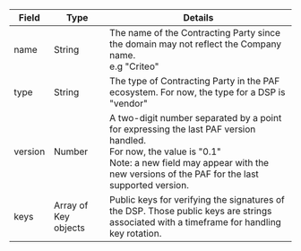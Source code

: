 | Field                    | Type                 | Details                    |
|--------------------------|----------------------|----------------------------|
| name                     | String               | The name of the Contracting Party since the domain may not reflect the Company name.<br /> e.g "Criteo"                                                                                                                    |
| type                     | String               | The type of Contracting Party in the PAF ecosystem. For now, the type for a DSP is "vendor"
| version                  | Number               | A two-digit number separated by a point for expressing the last PAF version handled.<br /> For now, the value is "0.1"<br /> Note: a new field may appear with the new versions of the PAF for the last supported version. |
| keys                     | Array of Key objects | Public keys for verifying the signatures of the DSP. Those public keys are strings associated with a timeframe for handling key rotation.|